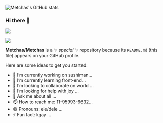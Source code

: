 ![Metchas's GitHub stats](https://github-readme-stats.vercel.app/api?username=Metchas&show_icons=true&bg_color=00000000)


### Hi there 👋

[<img src = "https://img.shields.io/badge/instagram-%23E4405F.svg?&style=for-the-badge&logo=instagram&logoColor=black">](https://www.instagram.com/messias.ribeiro.31)

 [<img src = "https://img.shields.io/badge/facebook-%231877F2.svg?&style=for-the-badge&logo=facebook&logoColor=black">](https://www.facebook.com/messias.ribeiro.31)

**Metchas/Metchas** is a ✨ _special_ ✨ repository because its `README.md` (this file) appears on your GitHub profile.

Here are some ideas to get you started:

- 🔭 I’m currently working on sushiman...
- 🌱 I’m currently learning front-end...
- 👯 I’m looking to collaborate on world ...
- 🤔 I’m looking for help with joy ...
- 💬 Ask me about all ...
- 📫 How to reach me: 11-95993-6632...
- 😄 Pronouns: ele/dele ...
- ⚡ Fun fact: kgay ...<h1>

